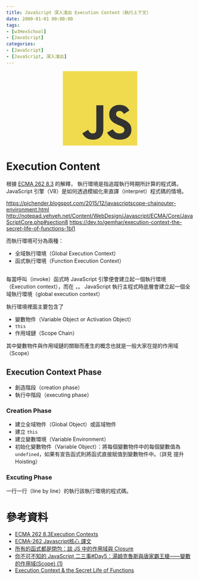 ```yaml
---
title: JavaScript 深入淺出 Execution Content（執行上下文）
date: 2000-01-01 00:00:00
tags:
- [w3HexSchool]
- [JavaScript]
categories: 
- [JavaScript]
- [JavaScript, 深入淺出]
---
```


<div style="display:flex;justify-content:center;">
  <img style="object-fit:cover;" src='/images/JavaScript/JavaScript-logo.png' width='200px' height='200px' />
</div>

# Execution Content
根據 [ECMA 262 8.3](https://www.ecma-international.org/ecma-262/10.0/index.html#sec-execution-contexts) 的解釋，
執行環境是指追蹤執行時期所計算的程式碼， JavaScript 引擎（V8）是如何透過模組化來直譯（interpret）程式碼的情境。

https://pjchender.blogspot.com/2015/12/javascriptscope-chainouter-environment.html
http://notepad.yehyeh.net/Content/WebDesign/Javascript/ECMA/Core/JavaScriptCore.php#section8
https://dev.to/gemhar/execution-context-the-secret-life-of-functions-1bl1

而執行環境可分為兩種：
- 全域執行環境（Global Execution Context）
- 函式執行環境（Function Execution Context）

##
每當呼叫（invoke）函式時 JavaScript 引擎便會建立起一個執行環境（Execution context），而在 ，。
JavaScript 執行主程式時底層會建立起一個全域執行環境（global execution context）



執行環境裡面主要包含了
- 變數物件（Variable Object or Activation Object）
- `this`
- 作用域鏈（Scope Chain）

其中變數物件與作用域鏈的關聯而產生的概念也就是一般大家在提的作用域（Scope）

## Execution Context Phase
- 創造階段（creation phase）
- 執行中階段（executing phase）

### Creation Phase
- 建立全域物件（Global Object）或區域物件
- 建立 `this`
- 建立變數環境（Variable Environment）
- 初始化變數物件（Variable Object）：將每個變數物件中的每個變數值為 `undefined`，如果有宣告函式則將函式直接賦值到變數物件中。（詳見 提升 Hoisting）

### Excuting Phase
一行一行（line by line）的執行該執行環境的程式碼。

# 參考資料
- [ECMA 262 8.3Execution Contexts](https://www.ecma-international.org/ecma-262/10.0/index.html#sec-execution-contexts)
- [ECMA-262 Javascript核心 譯文](http://notepad.yehyeh.net/Content/WebDesign/Javascript/ECMA/Core/JavaScriptCore.php#section8)
- [所有的函式都是閉包：談 JS 中的作用域與 Closure](https://blog.techbridge.cc/2018/12/08/javascript-closure/#scope)
- [你不可不知的 JavaScript 二三事#Day5：湯姆克魯斯與唐家霸王槍——變數的作用域(Scope) (1)](https://ithelp.ithome.com.tw/articles/10203387)
- [Execution Context & the Secret Life of Functions](https://dev.to/gemhar/execution-context-the-secret-life-of-functions-1bl1)